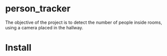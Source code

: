 # person_tracker
The objective of the project is to detect the number of people inside rooms, using a camera placed in the hallway.

# Install
